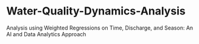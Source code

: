 # Water-Quality-Dynamics-Analysis
Analysis using Weighted Regressions  on Time, Discharge, and Season: An AI and Data Analytics Approach
